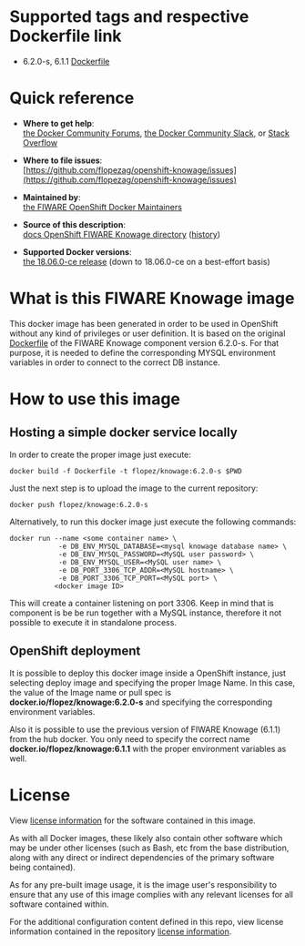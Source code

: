 # Supported tags and respective Dockerfile link
*   6.2.0-s, 6.1.1 [Dockerfile](https://github.com/flopezag/openshift-knowage/blob/master/Dockerfile)


# Quick reference

-	**Where to get help**:  
	[the Docker Community Forums](https://forums.docker.com/), [the Docker Community Slack](https://blog.docker.com/2016/11/introducing-docker-community-directory-docker-community-slack/), or [Stack Overflow](https://stackoverflow.com/search?q=fiware-knowage)

-	**Where to file issues**:  
	[https://github.com/flopezag/openshift-knowage/issues](https://github.com/flopezag/openshift-knowage/issues)

-	**Maintained by**:  
	[the FIWARE OpenShift Docker Maintainers](https://github.com/flopezag/openshift-knowage)

-	**Source of this description**:  
	[docs OpenShift FIWARE Knowage directory](https://github.com/flopezag/openshift-knowage/blob/master/doc) ([history](https://github.com/flopezag/openshift-knowage/commits/master/doc))

-	**Supported Docker versions**:  
	[the 18.06.0-ce release](https://github.com/docker/docker-ce/releases/tag/v18.06.0-ce) 
	(down to 18.06.0-ce on a best-effort basis)

# What is this FIWARE Knowage image

This docker image has been generated in order to be used in OpenShift without any 
kind of privileges or user definition. It is based on the original [Dockerfile](https://github.com/KnowageLabs/Knowage-Server-Docker/blob/master/Dockerfile) 
of the FIWARE Knowage component version 6.2.0-s. For that purpose, it is needed 
to define the corresponding MYSQL environment variables in order to connect to 
the correct DB instance. 

# How to use this image

## Hosting a simple docker service locally

In order to create the proper image just execute:

```console
docker build -f Dockerfile -t flopez/knowage:6.2.0-s $PWD
```

Just the next step is to upload the image to the current repository:

```console
docker push flopez/knowage:6.2.0-s
```

Alternatively, to run this docker image just execute the following commands:

```console
docker run --name <some container name> \
            -e DB_ENV_MYSQL_DATABASE=<mysql knowage database name> \
            -e DB_ENV_MYSQL_PASSWORD=<MySQL user password> \
            -e DB_ENV_MYSQL_USER=<MySQL user name> \
            -e DB_PORT_3306_TCP_ADDR=<MySQL hostname> \
            -e DB_PORT_3306_TCP_PORT=<MySQL port> \
           <docker image ID>
```

This will create a container listening on port 3306. Keep in mind that is component
is be be run together with a MySQL instance, therefore it not possible to execute
it in standalone process.

## OpenShift deployment

It is possible to deploy this docker image inside a OpenShift instance, just 
selecting deploy image and specifying the proper Image Name. In this case,
the value of the Image name or pull spec is **docker.io/flopez/knowage:6.2.0-s**
and specifying the corresponding environment variables.

Also it is possible to use the previous version of FIWARE Knowage (6.1.1) from the hub
docker. You only need to specify the correct name **docker.io/flopez/knowage:6.1.1**
with the proper environment variables as well.


# License

View [license information](https://github.com/KnowageLabs/Knowage-Server-Docker/blob/master/LICENSE) for the software contained in this image.

As with all Docker images, these likely also contain other software which may be under 
other licenses (such as Bash, etc from the base distribution, along with any direct or 
indirect dependencies of the primary software being contained).

As for any pre-built image usage, it is the image user's responsibility to ensure that 
any use of this image complies with any relevant licenses for all software contained 
within.

For the additional configuration content defined in this repo, view license information 
contained in the repository [license information](https://github.com/flopezag/openshift-knowage/blob/master/LICENSE).